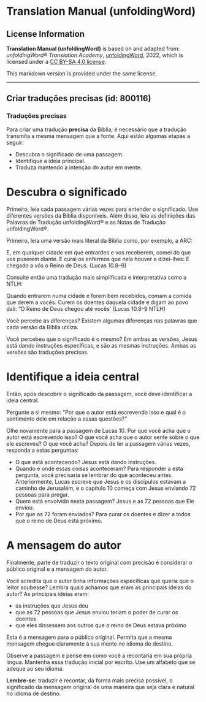 # Translation Manual (unfoldingWord)

## License Information

**Translation Manual (unfoldingWord)** is based on and adapted from: _unfoldingWord® Translation Academy_, [unfoldingWord](https://unfoldingword.org/utw), 2022, which is licensed under a [CC BY-SA 4.0 license](https://creativecommons.org/licenses/by-sa/4.0/legalcode.en).

This markdown version is provided under the same license.



--------------------------------

## Criar traduções precisas (id: 800116)

### Traduções precisas

Para criar uma tradução **precisa** da Bíblia, é necessário que a tradução transmita a mesma mensagem que a fonte. Aqui estão algumas etapas a seguir:

* Descubra o significado de uma passagem.
* Identifique a ideia principal.
* Traduza mantendo a intenção do autor em mente.

Descubra o significado
======================

Primeiro, leia cada passagem várias vezes para entender o significado. Use diferentes versões da Bíblia disponíveis. Além disso, leia as definições das Palavras de Tradução unfoldingWord® e as Notas de Tradução unfoldingWord®.

Primeiro, leia uma versão mais literal da Bíblia como, por exemplo, a ARC:

E, em qualquer cidade em que entrardes e vos receberem, comei do que vos puserem diante. E curai os enfermos que nela houver e dizei\-lhes: É chegado a vós o Reino de Deus. (Lucas 10\.8–9\)

Consulte então uma tradução mais simplificada e interpretativa como a NTLH:

Quando entrarem numa cidade e forem bem recebidos, comam a comida que derem a vocês. Curem os doentes daquela cidade e digam ao povo dali: “O Reino de Deus chegou até vocês' (Lucas 10\.8–9 NTLH)

Você percebe as diferenças? Existem algumas diferenças nas palavras que cada versão da Bíblia utiliza.

Você percebeu que o significado é o mesmo? Em ambas as versões, Jesus está dando instruções específicas, e são as mesmas instruções. Ambas as versões são traduções precisas.

Identifique a ideia central
===========================

Então, após descobrir o significado da passagem, você deve identificar a ideia central.

Pergunte a si mesmo: "Por que o autor está escrevendo isso e qual é o sentimento dele em relação a essas questões?"

Olhe novamente para a passagem de Lucas 10\. Por que você acha que o autor está escrevendo isso? O que você acha que o autor sente sobre o que ele escreveu? O que você acha? Depois de ler a passagem várias vezes, responda a estas perguntas:

* O que está acontecendo? Jesus está dando instruções.
* Quando e onde essas coisas aconteceram? Para responder a esta pergunta, você precisaria se lembrar do que aconteceu antes. Anteriormente, Lucas escreve que Jesus e os discípulos estavam a caminho de Jerusalém, e o capítulo 10 começa com Jesus enviando 72 pessoas para pregar.
* Quem está envolvido nesta passagem? Jesus e as 72 pessoas que Ele enviou.
* Por que os 72 foram enviados? Para curar os doentes e dizer a todos que o reino de Deus está próximo.

A mensagem do autor
===================

Finalmente, parte de traduzir o texto original com precisão é considerar o público original e a mensagem do autor.

Você acredita que o autor tinha informações específicas que queria que o leitor soubesse? Lembra quais achamos que eram as principais ideias do autor? As principais ideias eram:

* as instruções que Jesus deu
* que as 72 pessoas que Jesus enviou teriam o poder de curar os doentes
* que eles dissessem aos outros que o reino de Deus estava próximo

Esta é a mensagem para o público original. Permita que a mesma mensagem chegue claramente à sua mente no idioma de destino.

Observe a passagem e pense em como você a recontaria em sua própria língua. Mantenha essa tradução inicial por escrito. Use um alfabeto que se adeque ao seu idioma.

**Lembre\-se:** traduzir é recontar, da forma mais precisa possível, o significado da mensagem original de uma maneira que seja clara e natural no idioma de destino.


